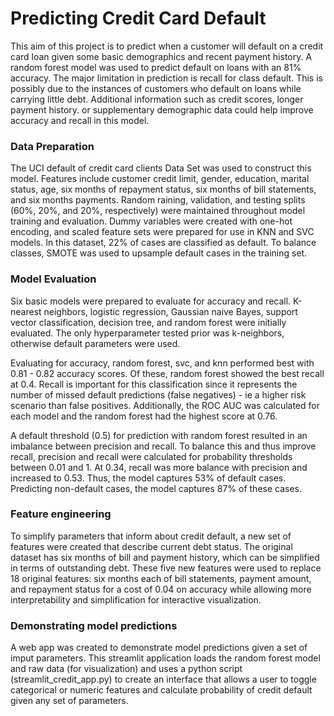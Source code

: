 # Predicting Credit Card Default

This aim of this project is to predict when a customer will default on a credit card loan given some basic demographics and recent payment history. A random forest model was used to predict default on loans with an 81% accuracy. The major limitation in prediction is recall for class default. This is possibly due to the instances of customers who default on loans while carrying little debt. Additional information such as credit scores, longer payment history. or supplementary demographic data could help improve accuracy and recall in this model.

### Data Preparation

The UCI default of credit card clients Data Set was used to construct this model. Features include customer credit limit, gender, education, marital status, age, six months of repayment status, six months of bill statements, and six months payments. Random raining, validation, and testing splits (60%, 20%, and 20%, respectively) were maintained throughout model training and evaluation. Dummy variables were created with one-hot encoding, and scaled feature sets were prepared for use in KNN and SVC models. In this dataset, 22% of cases are classified as default. To balance classes, SMOTE was used to upsample default cases in the training set.

### Model Evaluation

Six basic models were prepared to evaluate for accuracy and recall. K-nearest neighbors, logistic regression, Gaussian naive Bayes, support vector classification, decision tree, and random forest were initially evaluated. The only hyperparameter tested prior was k-neighbors, otherwise default parameters were used.

Evaluating for accuracy, random forest, svc, and knn performed best with 0.81 - 0.82 accuracy scores. Of these, random forest showed the best recall at 0.4. Recall is important for this classification since it represents the number of missed default predictions (false negatives) - ie a higher risk scenario than false positives. Additionally, the ROC AUC was calculated for each model and the random forest had the highest score at 0.76.

A default threshold (0.5) for prediction with random forest resulted in an imbalance between precision and recall. To balance this and thus improve recall, precision and recall were calculated for probability thresholds between 0.01 and 1. At 0.34, recall was more balance with precision and increased to 0.53. Thus, the model captures 53% of default cases. Predicting non-default cases, the model captures 87% of these cases.

### Feature engineering

To simplify parameters that inform about credit default, a new set of features were created that describe current debt status. The original dataset has six months of bill and payment history, which can be simplified in terms of outstanding debt. These five new features were used to replace 18 original features: six months each of bill statements, payment amount, and repayment status for a cost of 0.04 on accuracy while allowing more interpretability and simplification for interactive visualization.

### Demonstrating model predictions

A web app was created to demonstrate model predictions given a set of imput parameters. This streamlit application loads the random forest model and raw data (for visualization) and uses a python script (streamlit_credit_app.py) to create an interface that allows a user to toggle categorical or numeric features and calculate probability of credit default given any set of parameters.

